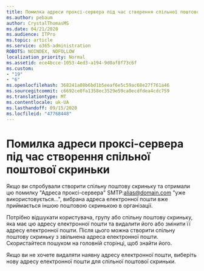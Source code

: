 ```yaml
---
title: Помилка адреси проксі-сервера під час створення спільної поштової скриньки
ms.author: pebaum
author: CrystalThomasMS
ms.date: 04/21/2020
ms.audience: ITPro
ms.topic: article
ms.service: o365-administration
ROBOTS: NOINDEX, NOFOLLOW
localization_priority: Normal
ms.assetid: ece4bcce-1053-4ed3-a194-9d0af8f73c6f
ms.custom:
- "19"
- "6"
ms.openlocfilehash: 368241a08b6bd1b5eeaf6e5c59ac68e27f761a46
ms.sourcegitcommit: c6692ce0fa1358ec3529e59ca0ecdfdea4cdc759
ms.translationtype: MT
ms.contentlocale: uk-UA
ms.lasthandoff: 09/15/2020
ms.locfileid: "47768448"
---
```

# <a name="proxy-address-error-while-creating-a-shared-mailbox"></a>Помилка адреси проксі-сервера під час створення спільної поштової скриньки

Якщо ви спробували створити спільну поштову скриньку та отримали цю помилку "Адреса проксі-сервера" SMTP:alias@domain.com "уже використовується...", вибрана адреса електронної пошти вже приймається іншою поштовою скринькою в організації.
  
Потрібно відшукати користувача, групу або спільну поштову скриньку, яка має цю адресу електронної пошти та видалити його або змінити її адресу електронної пошти. Після цього можна створити спільну поштову скриньку з звільнена адреса електронної пошти. Скористайтеся пошуком на головній сторінці, щоб знайти його.
  
Якщо ви не хочете видаляти наявну адресу електронної пошти, виберіть нову адресу електронної пошти для спільної поштової скриньки.
  